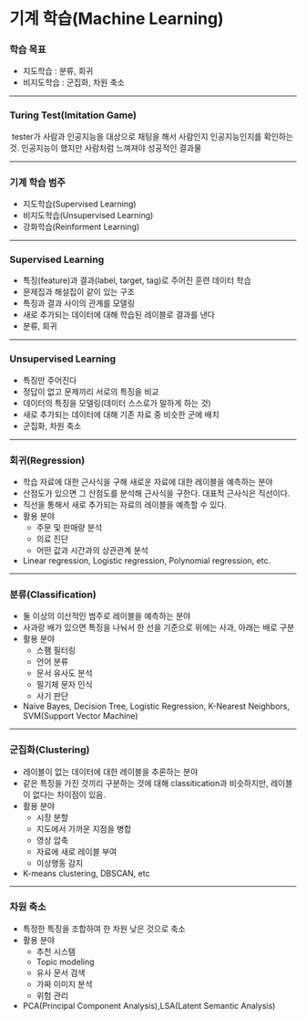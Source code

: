 # 기계 학습(Machine Learning)



### 학습 목표

- 지도학습 : 분류, 회귀
- 비지도학습 : 군집화, 차원 축소



---



### Turing Test(Imitation Game)

​	tester가 사람과 인공지능을 대상으로 채팅을 해서 사람인지 인공지능인지를 확인하는 것. 인공지능이 했지만 사람처럼 느껴져야 성공적인 결과물



---



### 기계 학습 범주

- 지도학습(Supervised Learning)
- 비지도학습(Unsupervised Learning)
- 강화학습(Reinforment Learning)



---



### Supervised Learning

- 특징(feature)과 결과(label, target, tag)로 주어진 훈련 데이터 학습
- 문제집과 해설집이 같이 있는 구조
- 특징과 결과 사이의 관계를 모델링
- 새로 추가되는 데이터에 대해 학습된 레이블로 결과를 낸다
- 분류, 회귀



---



### Unsupervised Learning

- 특징만 주어진다
- 정답이 없고 문제끼리 서로의 특징을 비교
- 데이터의 특징을 모델링(데이터 스스로가 말하게 하는 것)
- 새로 추가되는 데이터에 대해 기존 자료 중 비슷한 군에 배치
- 군집화, 차원 축소



---



### 회귀(Regression)

- 학습 자료에 대한 근사식을 구해 새로운 자료에 대한 레이블을 예측하는 분야
- 산점도가 있으면 그 산점도를 분석해 근사식을 구한다. 대표적 근사식은 직선이다.
- 직선을 통해서 새로 추가되는 자료의 레이블을 예측할 수 있다.
- 활용 분야
  - 주문 및 판매량 분석
  - 의료 진단
  - 어떤 값과 시간과의 상관관계 분석
- Linear regression, Logistic regression, Polynomial regression, etc.



---



### 분류(Classification)

- 둘 이상의 이산적인 범주로 레이블을 예측하는 분야
- 사과랑 배가 있으면 특징을 나눠서 한 선을 기준으로 위에는 사과, 아래는 배로 구분
- 활용 분야
  - 스팸 필터링
  - 언어 분류
  - 문서 유사도 분석
  - 필기체 문자 인식
  - 사기 판단
- Naive Bayes, Decision Tree, Logistic Regression, K-Nearest Neighbors, SVM(Support  Vector Machine)



---



### 군집화(Clustering)

- 레이블이 없는 데이터에 대한 레이블을 추론하는 분야
- 같은 특징을 가진 것끼리 구분하는 것에 대해 classitication과 비슷하지만, 레이블이 없다는 차이점이 있음.
- 활용 분야
  - 시장 분할
  - 지도에서 가까운 지점을 병합
  - 영상 압축
  - 자료에 새로 레이블 부여
  - 이상행동 감지
- K-means clustering, DBSCAN, etc



---



### 차원 축소

- 특정한 특징을 조합하여 한 차원 낮은 것으로 축소
- 활용 분야
  - 추천 시스템
  - Topic modeling
  - 유사 문서 검색
  - 가짜 이미지 분석
  - 위험 관리
- PCA(Principal Component Analysis),LSA(Latent Semantic Analysis)
